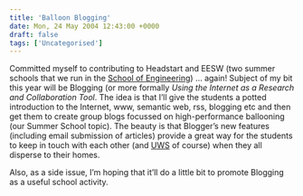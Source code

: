 ```yaml
---
title: 'Balloon Blogging'
date: Mon, 24 May 2004 12:43:00 +0000
draft: false
tags: ['Uncategorised']
---
```


Committed myself to contributing to Headstart and EESW (two summer schools that we run in the [School of Engineering](http://www.engineering.swan.ac.uk)) … again! Subject of my bit this year will be Blogging (or more formally _Using the Internet as a Research and Collaboration Tool_. The idea is that I’ll give the students a potted introduction to the Internet, www, semantic web, rss, blogging etc and then get them to create group blogs focussed on high-performance ballooning (our Summer School topic). The beauty is that Blogger’s new features (including email submission of articles) provide a great way for the students to keep in touch with each other (and [UWS](http://www.swan.ac.uk) of course) when they all disperse to their homes.

Also, as a side issue, I’m hoping that it’ll do a little bit to promote Blogging as a useful school activity.